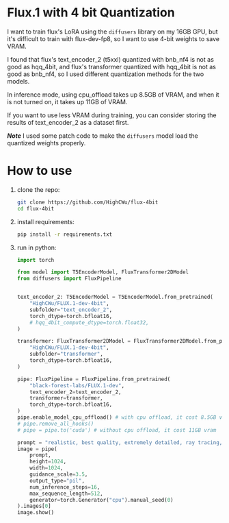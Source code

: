 # Flux.1 with 4 bit Quantization

I want to train flux's LoRA using the `diffusers` library on my 16GB GPU, but it's difficult to train with flux-dev-fp8, so I want to use 4-bit weights to save VRAM.

I found that flux's text_encoder_2 (t5xxl) quantized with bnb_nf4 is not as good as hqq_4bit, and flux's transformer quantized with hqq_4bit is not as good as bnb_nf4, so I used different quantization methods for the two models.

In inference mode, using cpu_offload takes up 8.5GB of VRAM, and when it is not turned on, it takes up 11GB of VRAM.

If you want to use less VRAM during training, you can consider storing the results of text_encoder_2 as a dataset first.

***Note*** I used some patch code to make the `diffusers` model load the quantized weights properly.

# How to use

1. clone the repo:
    ```sh
    git clone https://github.com/HighCWu/flux-4bit
    cd flux-4bit
    ```

2. install requirements:
    ```sh
    pip install -r requirements.txt
    ```

3. run in python:
    ```py
    import torch

    from model import T5EncoderModel, FluxTransformer2DModel
    from diffusers import FluxPipeline


    text_encoder_2: T5EncoderModel = T5EncoderModel.from_pretrained(
        "HighCWu/FLUX.1-dev-4bit",
        subfolder="text_encoder_2",
        torch_dtype=torch.bfloat16,
        # hqq_4bit_compute_dtype=torch.float32,
    )

    transformer: FluxTransformer2DModel = FluxTransformer2DModel.from_pretrained(
        "HighCWu/FLUX.1-dev-4bit",
        subfolder="transformer",
        torch_dtype=torch.bfloat16,
    )

    pipe: FluxPipeline = FluxPipeline.from_pretrained(
        "black-forest-labs/FLUX.1-dev",
        text_encoder_2=text_encoder_2,
        transformer=transformer,
        torch_dtype=torch.bfloat16,
    )
    pipe.enable_model_cpu_offload() # with cpu offload, it cost 8.5GB vram
    # pipe.remove_all_hooks()
    # pipe = pipe.to('cuda') # without cpu offload, it cost 11GB vram

    prompt = "realistic, best quality, extremely detailed, ray tracing, photorealistic, A blue cat holding a sign that says hello world"
    image = pipe(
        prompt,
        height=1024,
        width=1024,
        guidance_scale=3.5,
        output_type="pil",
        num_inference_steps=16,
        max_sequence_length=512,
        generator=torch.Generator("cpu").manual_seed(0)
    ).images[0]
    image.show()

    ```
